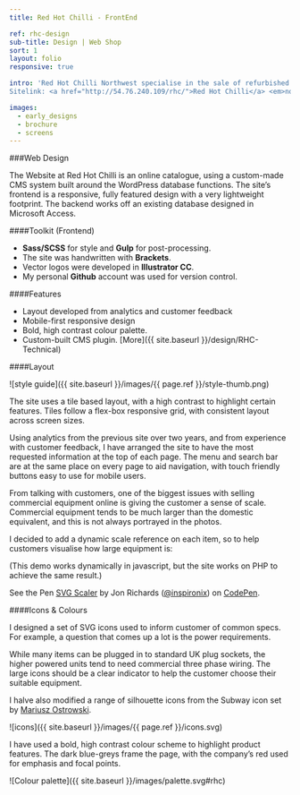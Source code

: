 ```yaml
---
title: Red Hot Chilli - FrontEnd

ref: rhc-design
sub-title: Design | Web Shop
sort: 1
layout: folio
responsive: true

intro: 'Red Hot Chilli Northwest specialise in the sale of refurbished commercial catering equipment. They needed a site that would show off the company’s regularly updating product list, serving both UK and across Europe.<br>
Sitelink: <a href="http://54.76.240.109/rhc/">Red Hot Chilli</a> <em>not finalised</em>'

images:
  - early_designs
  - brochure
  - screens
---
```


###Web Design

The Website at Red Hot Chilli is an online catalogue, using a custom-made CMS system built around the WordPress database functions. The site’s frontend is a responsive, fully featured design with a very lightweight footprint. The backend works off an existing database designed in Microsoft Access.

####Toolkit (Frontend)

- **Sass/SCSS** for style and **Gulp** for post-processing.
- The site was handwritten with **Brackets**.
- Vector logos were developed in **Illustrator CC**.
- My personal **Github** account was used for version control.

####Features

- Layout developed from analytics and customer feedback
- Mobile-first responsive design
- Bold, high contrast colour palette.
- Custom-built CMS plugin. [More]({{ site.baseurl }}/design/RHC-Technical)

####Layout

<span class="half-span can-zoom" >
  ![style guide]({{ site.baseurl }}/images/{{ page.ref }}/style-thumb.png)
</span>

The site uses a tile based layout, with a high contrast to highlight certain features. Tiles follow a flex-box responsive grid, with consistent layout across screen sizes.

Using analytics from the previous site over two years, and from experience with customer feedback, I have arranged the site to have the most requested information at the top of each page. The menu and search bar are at the same place on every page to aid navigation, with touch friendly buttons easy to use for mobile users.

From talking with customers, one of the biggest issues with selling commercial equipment online is giving the customer a sense of scale. Commercial equipment tends to be much larger than the domestic equivalent, and this is not always portrayed in the photos.

I decided to add a dynamic scale reference on each item, so to help customers visualise how large equipment is:

(This demo works dynamically in javascript, but the site works on PHP to achieve the same result.)

<p data-height="800" data-theme-id="18904" data-slug-hash="oXqezg" data-default-tab="result" data-user="inspironix" class='codepen'>See the Pen <a href='http://codepen.io/inspironix/pen/oXqezg/'>SVG Scaler</a> by Jon Richards (<a href='http://codepen.io/inspironix'>@inspironix</a>) on <a href='http://codepen.io'>CodePen</a>.</p>
<script async src="//assets.codepen.io/assets/embed/ei.js"></script>





####Icons & Colours

I designed a set of SVG icons used to inform customer of common specs. For example, a question that comes up a lot is the power requirements.

While many items can be plugged in to standard UK plug sockets, the higher powered units tend to need commercial three phase wiring. The large icons should be a clear indicator to help the customer choose their suitable equipment.

I halve also modified a range of silhouette icons from the Subway icon set by [Mariusz Ostrowski](https://github.com/mariuszostrowski/subway).

![icons]({{ site.baseurl }}/images/{{ page.ref }}/icons.svg)

I have used a bold, high contrast colour scheme to highlight product features. The dark blue-greys frame the page, with the company’s red used for emphasis and focal points.

![Colour palette]({{ site.baseurl }}/images/palette.svg#rhc)

